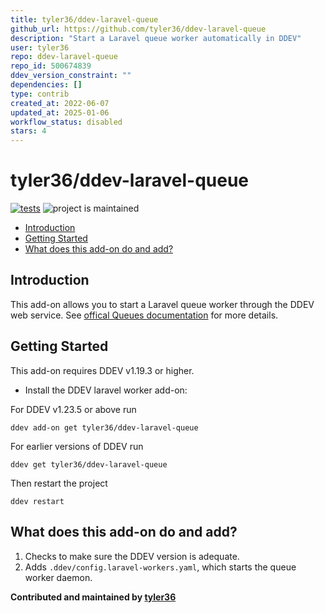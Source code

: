 ```yaml
---
title: tyler36/ddev-laravel-queue
github_url: https://github.com/tyler36/ddev-laravel-queue
description: "Start a Laravel queue worker automatically in DDEV"
user: tyler36
repo: ddev-laravel-queue
repo_id: 500674839
ddev_version_constraint: ""
dependencies: []
type: contrib
created_at: 2022-06-07
updated_at: 2025-01-06
workflow_status: disabled
stars: 4
---
```


# tyler36/ddev-laravel-queue <!-- omit in toc -->

[![tests](https://github.com/tyler36/ddev-laravel-queue/actions/workflows/tests.yml/badge.svg)](https://github.com/tyler36/ddev-laravel-queue/actions/workflows/tests.yml) ![project is maintained](https://img.shields.io/maintenance/yes/2026.svg)

- [Introduction](#introduction)
- [Getting Started](#getting-started)
- [What does this add-on do and add?](#what-does-this-add-on-do-and-add)

## Introduction

This add-on allows you to start a Laravel queue worker through the DDEV web service. See [offical Queues documentation](https://laravel.com/docs/9.x/queues) for more details.

## Getting Started

This add-on requires DDEV v1.19.3 or higher.

- Install the DDEV laravel worker add-on:

For DDEV v1.23.5 or above run

```shell
ddev add-on get tyler36/ddev-laravel-queue
```

For earlier versions of DDEV run

```shell
ddev get tyler36/ddev-laravel-queue
```

Then restart the project

```shell
ddev restart
```

## What does this add-on do and add?

1. Checks to make sure the DDEV version is adequate.
2. Adds `.ddev/config.laravel-workers.yaml`, which starts the queue worker daemon.

**Contributed and maintained by [tyler36](https://github.com/tyler36)**
